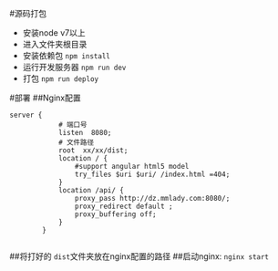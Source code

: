 #源码打包
* 安装node v7以上
* 进入文件夹根目录
* 安装依赖包 ```npm install```
* 运行开发服务器 ```npm run dev```
* 打包 ```npm run deploy```

#部署
##Nginx配置
```
server {
            # 端口号
            listen  8080;
            # 文件路径
            root  xx/xx/dist;
            location / {
                #support angular html5 model
                try_files $uri $uri/ /index.html =404;
            }
            location /api/ {
                proxy_pass http://dz.mmlady.com:8080/;
                proxy_redirect default ;
                proxy_buffering off;
            }
        }
        
```

##将打好的 ```dist```文件夹放在nginx配置的路径
##启动nginx: ```nginx start```

